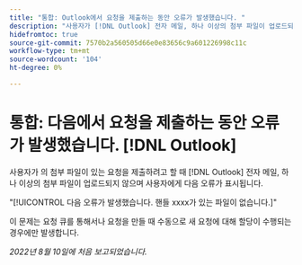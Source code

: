 ```yaml
---
title: "통합: Outlook에서 요청을 제출하는 동안 오류가 발생했습니다. "
description: "사용자가 [!DNL Outlook] 전자 메일, 하나 이상의 첨부 파일이 업로드되지 않으며 사용자에게 오류가 표시됩니다."
hidefromtoc: true
source-git-commit: 7570b2a560505d66e0e83656c9a601226998c11c
workflow-type: tm+mt
source-wordcount: '104'
ht-degree: 0%

---
```



# 통합: 다음에서 요청을 제출하는 동안 오류가 발생했습니다. [!DNL Outlook]

사용자가 의 첨부 파일이 있는 요청을 제출하려고 할 때 [!DNL Outlook] 전자 메일, 하나 이상의 첨부 파일이 업로드되지 않으며 사용자에게 다음 오류가 표시됩니다.

&quot;[!UICONTROL 다음 오류가 발생했습니다. 핸들 xxxx가 있는 파일이 없습니다.]&quot;

이 문제는 요청 큐를 통해서나 요청을 만들 때 수동으로 새 요청에 대해 할당이 수행되는 경우에만 발생합니다.

_2022년 8월 10일에 처음 보고되었습니다._

